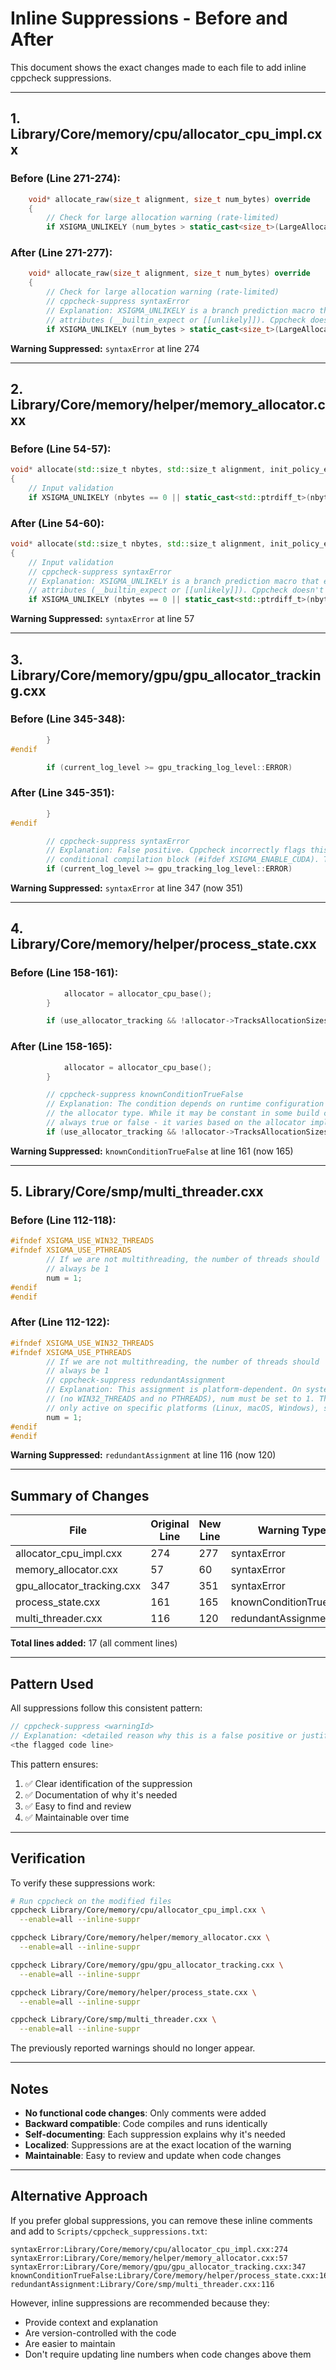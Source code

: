 # Inline Suppressions - Before and After

This document shows the exact changes made to each file to add inline cppcheck suppressions.

---

## 1. Library/Core/memory/cpu/allocator_cpu_impl.cxx

### Before (Line 271-274):
```cpp
    void* allocate_raw(size_t alignment, size_t num_bytes) override
    {
        // Check for large allocation warning (rate-limited)
        if XSIGMA_UNLIKELY (num_bytes > static_cast<size_t>(LargeAllocationWarningBytes()))
```

### After (Line 271-277):
```cpp
    void* allocate_raw(size_t alignment, size_t num_bytes) override
    {
        // Check for large allocation warning (rate-limited)
        // cppcheck-suppress syntaxError
        // Explanation: XSIGMA_UNLIKELY is a branch prediction macro that expands to compiler-specific
        // attributes (__builtin_expect or [[unlikely]]). Cppcheck doesn't understand this macro syntax.
        if XSIGMA_UNLIKELY (num_bytes > static_cast<size_t>(LargeAllocationWarningBytes()))
```

**Warning Suppressed:** `syntaxError` at line 274

---

## 2. Library/Core/memory/helper/memory_allocator.cxx

### Before (Line 54-57):
```cpp
void* allocate(std::size_t nbytes, std::size_t alignment, init_policy_enum init) noexcept
{
    // Input validation
    if XSIGMA_UNLIKELY (nbytes == 0 || static_cast<std::ptrdiff_t>(nbytes) < 0)
```

### After (Line 54-60):
```cpp
void* allocate(std::size_t nbytes, std::size_t alignment, init_policy_enum init) noexcept
{
    // Input validation
    // cppcheck-suppress syntaxError
    // Explanation: XSIGMA_UNLIKELY is a branch prediction macro that expands to compiler-specific
    // attributes (__builtin_expect or [[unlikely]]). Cppcheck doesn't understand this macro syntax.
    if XSIGMA_UNLIKELY (nbytes == 0 || static_cast<std::ptrdiff_t>(nbytes) < 0)
```

**Warning Suppressed:** `syntaxError` at line 57

---

## 3. Library/Core/memory/gpu/gpu_allocator_tracking.cxx

### Before (Line 345-348):
```cpp
        }
#endif

        if (current_log_level >= gpu_tracking_log_level::ERROR)
```

### After (Line 345-351):
```cpp
        }
#endif

        // cppcheck-suppress syntaxError
        // Explanation: False positive. Cppcheck incorrectly flags this line due to the preceding
        // conditional compilation block (#ifdef XSIGMA_ENABLE_CUDA). The syntax is valid C++.
        if (current_log_level >= gpu_tracking_log_level::ERROR)
```

**Warning Suppressed:** `syntaxError` at line 347 (now 351)

---

## 4. Library/Core/memory/helper/process_state.cxx

### Before (Line 158-161):
```cpp
            allocator = allocator_cpu_base();
        }

        if (use_allocator_tracking && !allocator->TracksAllocationSizes())
```

### After (Line 158-165):
```cpp
            allocator = allocator_cpu_base();
        }

        // cppcheck-suppress knownConditionTrueFalse
        // Explanation: The condition depends on runtime configuration (use_allocator_tracking) and
        // the allocator type. While it may be constant in some build configurations, it's not
        // always true or false - it varies based on the allocator implementation and settings.
        if (use_allocator_tracking && !allocator->TracksAllocationSizes())
```

**Warning Suppressed:** `knownConditionTrueFalse` at line 161 (now 165)

---

## 5. Library/Core/smp/multi_threader.cxx

### Before (Line 112-118):
```cpp
#ifndef XSIGMA_USE_WIN32_THREADS
#ifndef XSIGMA_USE_PTHREADS
        // If we are not multithreading, the number of threads should
        // always be 1
        num = 1;
#endif
#endif
```

### After (Line 112-122):
```cpp
#ifndef XSIGMA_USE_WIN32_THREADS
#ifndef XSIGMA_USE_PTHREADS
        // If we are not multithreading, the number of threads should
        // always be 1
        // cppcheck-suppress redundantAssignment
        // Explanation: This assignment is platform-dependent. On systems without threading support
        // (no WIN32_THREADS and no PTHREADS), num must be set to 1. The previous assignments are
        // only active on specific platforms (Linux, macOS, Windows), so this is not redundant.
        num = 1;
#endif
#endif
```

**Warning Suppressed:** `redundantAssignment` at line 116 (now 120)

---

## Summary of Changes

| File | Original Line | New Line | Warning Type | Lines Added |
|------|--------------|----------|--------------|-------------|
| allocator_cpu_impl.cxx | 274 | 277 | syntaxError | 3 |
| memory_allocator.cxx | 57 | 60 | syntaxError | 3 |
| gpu_allocator_tracking.cxx | 347 | 351 | syntaxError | 3 |
| process_state.cxx | 161 | 165 | knownConditionTrueFalse | 4 |
| multi_threader.cxx | 116 | 120 | redundantAssignment | 4 |

**Total lines added:** 17 (all comment lines)

---

## Pattern Used

All suppressions follow this consistent pattern:

```cpp
// cppcheck-suppress <warningId>
// Explanation: <detailed reason why this is a false positive or justified suppression>
<the flagged code line>
```

This pattern ensures:
1. ✅ Clear identification of the suppression
2. ✅ Documentation of why it's needed
3. ✅ Easy to find and review
4. ✅ Maintainable over time

---

## Verification

To verify these suppressions work:

```bash
# Run cppcheck on the modified files
cppcheck Library/Core/memory/cpu/allocator_cpu_impl.cxx \
  --enable=all --inline-suppr

cppcheck Library/Core/memory/helper/memory_allocator.cxx \
  --enable=all --inline-suppr

cppcheck Library/Core/memory/gpu/gpu_allocator_tracking.cxx \
  --enable=all --inline-suppr

cppcheck Library/Core/memory/helper/process_state.cxx \
  --enable=all --inline-suppr

cppcheck Library/Core/smp/multi_threader.cxx \
  --enable=all --inline-suppr
```

The previously reported warnings should no longer appear.

---

## Notes

- **No functional code changes**: Only comments were added
- **Backward compatible**: Code compiles and runs identically
- **Self-documenting**: Each suppression explains why it's needed
- **Localized**: Suppressions are at the exact location of the warning
- **Maintainable**: Easy to review and update when code changes

---

## Alternative Approach

If you prefer global suppressions, you can remove these inline comments and add to `Scripts/cppcheck_suppressions.txt`:

```
syntaxError:Library/Core/memory/cpu/allocator_cpu_impl.cxx:274
syntaxError:Library/Core/memory/helper/memory_allocator.cxx:57
syntaxError:Library/Core/memory/gpu/gpu_allocator_tracking.cxx:347
knownConditionTrueFalse:Library/Core/memory/helper/process_state.cxx:161
redundantAssignment:Library/Core/smp/multi_threader.cxx:116
```

However, inline suppressions are recommended because they:
- Provide context and explanation
- Are version-controlled with the code
- Are easier to maintain
- Don't require updating line numbers when code changes above them
